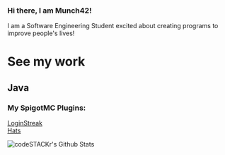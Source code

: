  ### Hi there, I am Munch42!

I am a Software Engineering Student excited about creating programs to improve people's lives!

# See my work
## Java
### My SpigotMC Plugins:
[LoginStreak][loginstreak] <br />
[Hats][hats]

[comment]: https://github.com/anuraghazra/github-readme-stats
<img align="left" alt="codeSTACKr's Github Stats" src="https://github-readme-stats.vercel.app/api?username=Munch42&count_private=true&show_icons=true" />

<br />
<br />

[portfolio]: https://munch42.github.io
[portfolioconnect]: https://munch42.github.io/pages/contact.html
[simplytickets]: https://github.com/Munch42/Simply-Tickets-Bot
[loginstreak]: https://github.com/Munch42/LoginStreaks-Plugin
[hats]: https://github.com/Munch42/Hats-Plugin 

